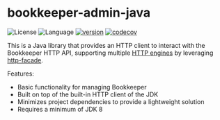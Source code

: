 # bookkeeper-admin-java

![License](https://img.shields.io/badge/license-Apache2.0-green) ![Language](https://img.shields.io/badge/language-Java-blue.svg) [![version](https://img.shields.io/github/v/tag/protocol-laboratory/bookkeeper-admin-java?label=release&color=blue)](https://github.com/protocol-laboratory/bookkeeper-admin-java/releases) [![codecov](https://codecov.io/gh/protocol-laboratory/bookkeeper-admin-java/branch/main/graph/badge.svg)](https://codecov.io/gh/protocol-laboratory/bookkeeper-admin-java)

This is a Java library that provides an HTTP client to interact with the Bookkeeper HTTP API, supporting multiple [HTTP engines](https://github.com/openfacade/http-facade?tab=readme-ov-file#httpclient-support-engines) by leveraging [http-facade](https://github.com/openfacade/http-facade).

Features:
- Basic functionality for managing Bookkeeper
- Built on top of the built-in HTTP client of the JDK
- Minimizes project dependencies to provide a lightweight solution
- Requires a minimum of JDK 8

